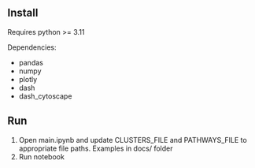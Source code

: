 ## Install

Requires python >= 3.11

Dependencies:

- pandas
- numpy
- plotly
- dash
- dash_cytoscape

## Run

1. Open main.ipynb and update CLUSTERS_FILE and PATHWAYS_FILE to appropriate file paths. Examples in docs/ folder
2. Run notebook
